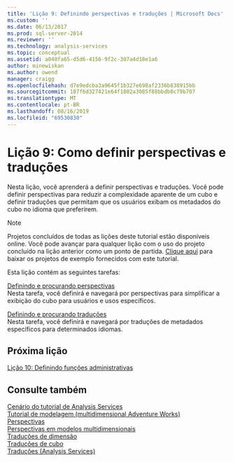 ```yaml
---
title: 'Lição 9: Definindo perspectivas e traduções | Microsoft Docs'
ms.custom: ''
ms.date: 06/13/2017
ms.prod: sql-server-2014
ms.reviewer: ''
ms.technology: analysis-services
ms.topic: conceptual
ms.assetid: a040fa65-d5d6-4156-9f2c-307a4d18e1a6
author: minewiskan
ms.author: owend
manager: craigg
ms.openlocfilehash: d7e9edcba3a9645f1b327e698af2336b838915bb
ms.sourcegitcommit: 187f6d327421e64f1802a3085f88bbdb0c79b707
ms.translationtype: MT
ms.contentlocale: pt-BR
ms.lasthandoff: 08/16/2019
ms.locfileid: "69530830"
---
```

# <a name="lesson-9-defining-perspectives-and-translations"></a>Lição 9: Como definir perspectivas e traduções
  Nesta lição, você aprenderá a definir perspectivas e traduções. Você pode definir perspectivas para reduzir a complexidade aparente de um cubo e definir traduções que permitam que os usuários exibam os metadados do cubo no idioma que preferirem.  
  
> [!NOTE]  
>  Projetos concluídos de todas as lições deste tutorial estão disponíveis online. Você pode avançar para qualquer lição com o uso do projeto concluído na lição anterior como um ponto de partida. [Clique aqui](https://go.microsoft.com/fwlink/?LinkID=221866) para baixar os projetos de exemplo fornecidos com este tutorial.  
  
 Esta lição contém as seguintes tarefas:  
  
 [Definindo e procurando perspectivas](multidimensional-models-olap-logical-cube-objects/perspectives.md)  
 Nesta tarefa, você definirá e navegará por perspectivas para simplificar a exibição do cubo para usuários e usos específicos.  
  
 [Definindo e procurando traduções](lesson-9-2-defining-and-browsing-translations.md)  
 Nesta tarefa, você definirá e navegará por traduções de metadados específicos para determinados idiomas.  
  
## <a name="next-lesson"></a>Próxima lição  
 [Lição 10: Definindo funções administrativas](lesson-10-defining-administrative-roles.md)  
  
## <a name="see-also"></a>Consulte também  
 [Cenário do tutorial de Analysis Services](analysis-services-tutorial-scenario.md)   
 [Tutorial de modelagem &#40;multidimensional Adventure Works&#41;](multidimensional-modeling-adventure-works-tutorial.md)   
 [Perspectivas](https://docs.microsoft.com/analysis-services/multidimensional-models-olap-logical-cube-objects/perspectives)   
 [Perspectivas em modelos multidimensionais](multidimensional-models/perspectives-in-multidimensional-models.md)   
 [Traduções de dimensão](multidimensional-models-olap-logical-dimension-objects/dimension-translations.md)   
 [Traduções de cubo](multidimensional-models-olap-logical-cube-objects/cube-translations.md)   
 [Traduções &#40;Analysis Services&#41;](translations-analysis-services.md)  
  
  
